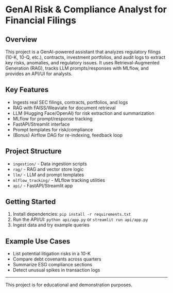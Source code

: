 # GenAI Risk & Compliance Analyst for Financial Filings

## Overview
This project is a GenAI-powered assistant that analyzes regulatory filings (10-K, 10-Q, etc.), contracts, investment portfolios, and audit logs to extract key risks, anomalies, and regulatory issues. It uses Retrieval-Augmented Generation (RAG), tracks LLM prompts/responses with MLflow, and provides an API/UI for analysts.

## Key Features
- Ingests real SEC filings, contracts, portfolios, and logs
- RAG with FAISS/Weaviate for document retrieval
- LLM (Hugging Face/OpenAI) for risk extraction and summarization
- MLflow for prompt/response tracking
- FastAPI/Streamlit interface
- Prompt templates for risk/compliance
- (Bonus) Airflow DAG for re-indexing, feedback loop

## Project Structure
- `ingestion/` - Data ingestion scripts
- `rag/` - RAG and vector store logic
- `llm/` - LLM and prompt templates
- `mlflow_tracking/` - MLflow tracking utilities
- `api/` - FastAPI/Streamlit app

## Getting Started
1. Install dependencies: `pip install -r requirements.txt`
2. Run the API/UI: `python api/app.py` or `streamlit run api/app.py`
3. Ingest data and try example queries

## Example Use Cases
- List potential litigation risks in a 10-K
- Compare debt covenants across quarters
- Summarize ESG compliance sections
- Detect unusual spikes in transaction logs

---
This project is for educational and demonstration purposes.
